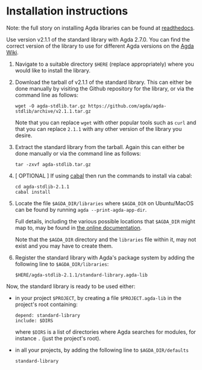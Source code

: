 Installation instructions
=========================

Note: the full story on installing Agda libraries can be found at [readthedocs](http://agda.readthedocs.io/en/latest/tools/package-system.html).

Use version v2.1.1 of the standard library with Agda 2.7.0. You can find the correct version of the library to use for different Agda versions on the [Agda Wiki](https://wiki.portal.chalmers.se/agda/Libraries/StandardLibrary).

1. Navigate to a suitable directory `$HERE` (replace appropriately) where
   you would like to install the library.

2. Download the tarball of v2.1.1 of the standard library. This can either be
   done manually by visiting the Github repository for the library, or via the
   command line as follows:
   ```
   wget -O agda-stdlib.tar.gz https://github.com/agda/agda-stdlib/archive/v2.1.1.tar.gz
   ```
   Note that you can replace `wget` with other popular tools such as `curl` and that
   you can replace `2.1.1` with any other version of the library you desire.

3. Extract the standard library from the tarball. Again this can either be
   done manually or via the command line as follows:
   ```
   tar -zxvf agda-stdlib.tar.gz
   ```

4. [ OPTIONAL ] If using [cabal](https://www.haskell.org/cabal/) then run
   the commands to install via cabal:
   ```
   cd agda-stdlib-2.1.1
   cabal install
   ```

5. Locate the file `$AGDA_DIR/libraries` where `$AGDA_DIR` on Ubuntu/MacOS
   can be found by running `agda --print-agda-app-dir`.

   Full details, including the various possible locations that `$AGDA_DIR`
   might map to, may be found in [the online documentation](https://agda.readthedocs.io/en/latest/tools/package-system.html#installing-libraries).

   Note that the `$AGDA_DIR` directory and the `libraries` file within it,
   may not exist and you may have to create them.

6. Register the standard library with Agda's package system by adding
   the following line to `$AGDA_DIR/libraries`:
   ```
   $HERE/agda-stdlib-2.1.1/standard-library.agda-lib
   ```

Now, the standard library is ready to be used either:

- in your project `$PROJECT`, by creating a file
  `$PROJECT.agda-lib` in the project's root containing:
  ```
  depend: standard-library
  include: $DIRS
  ```
  where `$DIRS` is a list of directories where Agda
  searches for modules, for instance `.` (just the project's root).

- in all your projects, by adding the following line to
  `$AGDA_DIR/defaults`
  ```
  standard-library
  ```
